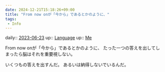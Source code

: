 ```yaml
---
date: 2024-12-21T15:18:26+09:00
title: "From now onが「今から」であるとかのように、"
tags:
 - Info
---
```


daily:: [2023-06-23](/Daily_Note/2023-06-23.md)
up:: [Language](../Bar/Novel/Topics/Language.md)
up:: [Me](../Bar/Novel/Chaos/Me.md)

From now onが「今から」であるとかのように、
たった一つの答えを出してしまったら脳はそれを重要視しない。

いくつもの答えを出すんだ。
あるいは納得しないでいるんだ。